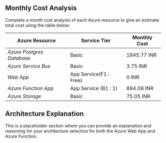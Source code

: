 
## Monthly Cost Analysis
Complete a month cost analysis of each Azure resource to give an estimate total cost using the table below:

| Azure Resource | Service Tier | Monthly Cost |
| ------------ | ------------ | ------------ |
| *Azure Postgres Database* |  Basic   |   1845.77 INR       |
| *Azure Service Bus*   |    Basic     |     3.75 INR         |
| *Web App*   |    App Service(F1 : Free)     |     0 INR         |
| *Azure Function App*   | App Service (B1 : 1)        |     894.08 INR         |
| *Azure Storage*   | Basic        |     75.05 INR         |

## Architecture Explanation
This is a placeholder section where you can provide an explanation and reasoning for your architecture selection for both the Azure Web App and Azure Function.
